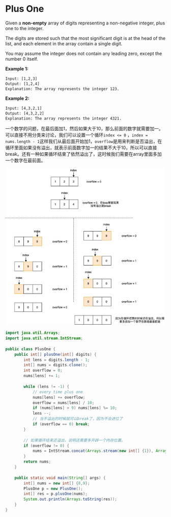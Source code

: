 
# Plus One

Given a **non-empty** array of digits representing a non-negative integer, plus one to the integer.

The digits are stored such that the most significant digit is at the head of the list, and each element in the array contain a single digit.

You may assume the integer does not contain any leading zero, except the number 0 itself.

**Example 1:**

```
Input: [1,2,3]
Output: [1,2,4]
Explanation: The array represents the integer 123.
```

**Example 2:**

```
Input: [4,3,2,1]
Output: [4,3,2,2]
Explanation: The array represents the integer 4321.
```

一个数学的问题，在最后面加1，然后如果大于10，那么前面的数字就需要加一。可以直接不用分类来讨论，我们可以设置一个循环`index <= 0` ，`index = nums.length - 1`这样我们从最后面开始加1，`overflow`是用来判断是否溢出，在循环里面如果没有溢出，就表示前面数字加一的结果不大于10，所以可以直接break。还有一种如果循环结束了依然溢出了，这时候我们需要在array里面多加一个数字在最前面。

![](./14.png)

```java
import java.util.Arrays;
import java.util.stream.IntStream;

public class PlusOne {
    public int[] plusOne(int[] digits) {
        int lens = digits.length - 1;
        int[] nums = digits.clone();
        int overflow = 0;
        nums[lens] += 1;

        while (lens != -1) {
            // every time plus one
            nums[lens] += overflow;
            overflow = nums[lens] / 10;
            if (nums[lens] > 9) nums[lens] %= 10;
            lens --;
            // 当不溢出的时候就可以break了，因为不会进位了
            if (overflow == 0) break;
        }

        // 如果循环结束还溢出，说明还需要多开辟一个内存位置。
        if (overflow != 0) {
            nums = IntStream.concat(Arrays.stream(new int[] {1}), Arrays.stream(nums)).toArray();
        }
        return nums;
    }

    public static void main(String[] args) {
        int[] nums = new int[] {8,9};
        PlusOne p = new PlusOne();
        int[] res = p.plusOne(nums);
        System.out.println(Arrays.toString(res));
    }
}

```